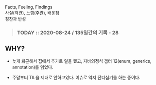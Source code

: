 Facts, Feeling, Findings  
사실(객관), 느낌(주관), 배운점  
칭찬과 반성

> ### TODAY :: 2020-08-24 / 135일간의 기록 - 28

## WHY?

* 늦게 퇴근해서 집에서 추가로 일을 했고, 자바의정석 챕터 12(enum, generics, annotation)를 읽었다. 
  
* 주말부터 TIL을 제대로 안하고있다. 이슈로 억지 잔디심기를 하는 중이다. 
  
